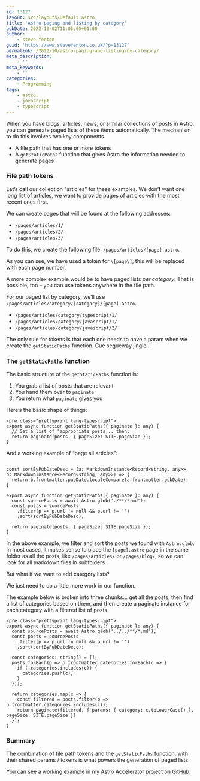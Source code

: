 ```yaml
---
id: 13127
layout: src/layouts/Default.astro
title: 'Astro paging and listing by category'
pubDate: 2022-10-02T11:05:05+01:00
author:
    - steve-fenton
guid: 'https://www.stevefenton.co.uk/?p=13127'
permalink: /2022/10/astro-paging-and-listing-by-category/
meta_description:
    - ''
meta_keywords:
    - ''
categories:
    - Programming
tags:
    - astro
    - javascript
    - typescript
---
```


When you have blogs, articles, news, or similar collections of posts in Astro, you can generate paged lists of these items automatically. The mechanism to do this involves two key components.

- A file path that has one or more tokens
- A `getStaticPaths` function that gives Astro the information needed to generate pages

### File path tokens

Let’s call our collection “articles” for these examples. We don’t want one long list of articles, we want to provide pages of articles with the most recent ones first.

We can create pages that will be found at the following addresses:

- `/pages/articles/1/`
- `/pages/articles/2/`
- `/pages/articles/3/`

To do this, we create the following file: `/pages/articles/[page].astro`.

As you can see, we have used a token for `\[page\]`; this will be replaced with each page number.

A more complex example would be to have paged lists *per category*. That is possible, too – you can use tokens anywhere in the file path.

For our paged list by category, we’ll use `/pages/articles/category/[category]/[page].astro`.

- `/pages/articles/category/typescript/1/`
- `/pages/articles/category/javascript/1/`
- `/pages/articles/category/javascript/2/`

The only rule for tokens is that each one needs to have a param when we create the `getStaticPaths` function. Cue segueway jingle…

### The `getStaticPaths` function

The basic structure of the `getStaticPaths` function is:

1. You grab a list of posts that are relevant
2. You hand them over to `paginate`
3. You return what `paginate` gives you

Here’s the basic shape of things:

```
<pre class="prettyprint lang-typescript">
export async function getStaticPaths({ paginate }: any) {
  // Get a list of "appropriate posts... then:
  return paginate(posts, { pageSize: SITE.pageSize });
}
```

And a working example of “page all articles”:

```

const sortByPubDateDesc = (a: MarkdownInstance<Record<string, any>>, b: MarkdownInstance<Record<string, any>>) => {
  return b.frontmatter.pubDate.localeCompare(a.frontmatter.pubDate);
}

export async function getStaticPaths({ paginate }: any) {
  const sourcePosts = await Astro.glob('./**/*.md');
  const posts = sourcePosts
    .filter(p => p.url != null && p.url != '')
    .sort(sortByPubDateDesc);

  return paginate(posts, { pageSize: SITE.pageSize });
}
```

In the above example, we filter and sort the posts we found with `Astro.glob`. In most cases, it makes sense to place the `[page].astro` page in the same folder as all the posts, like `/pages/articles/` or `/pages/blog/`, so we can look for all markdown files in subfolders.

But what if we want to add category lists?

We just need to do a little more work in our function.

The example below is broken into three chunks… get all the posts, then find a list of categories based on them, and then create a paginate instance for each category with a filtered list of posts.

```
<pre class="prettyprint lang-typescript">
export async function getStaticPaths({ paginate }: any) {
  const sourcePosts = await Astro.glob('../../**/*.md');
  const posts = sourcePosts
    .filter(p => p.url != null && p.url != '')
    .sort(sortByPubDateDesc);

  const categories: string[] = [];
  posts.forEach(p => p.frontmatter.categories.forEach(c => {
    if (!categories.includes(c)) {
      categories.push(c);
    }
  }));

  return categories.map(c => {
    const filtered = posts.filter(p => p.frontmatter.categories.includes(c));
    return paginate(filtered, { params: { category: c.toLowerCase() }, pageSize: SITE.pageSize })
  });
}
```

### Summary

The combination of file path tokens and the `getStaticPaths` function, with their shared params / tokens is what powers the generation of paged lists.

You can see a working example in my [Astro Accelerator project on GitHub](https://github.com/Steve-Fenton/astro-accelerator/tree/main/src/pages/articles).